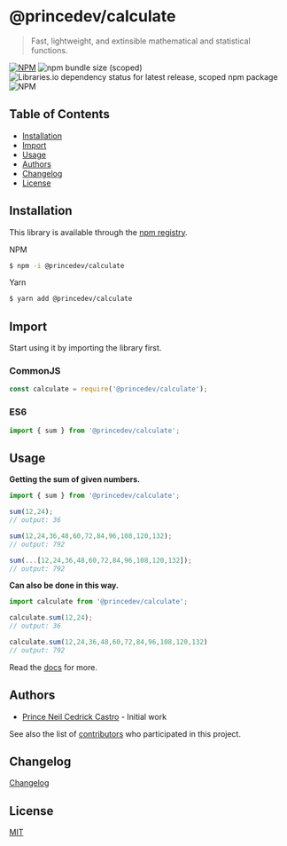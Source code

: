 # @princedev/calculate
> Fast, lightweight, and extinsible mathematical and statistical functions.

[![NPM](https://img.shields.io/npm/v/@princedev/calculate.svg)](https://www.npmjs.com/package/@princedev/calculate)
![npm bundle size (scoped)](https://img.shields.io/bundlephobia/min/@princedev/calculate/1.1.2)
![Libraries.io dependency status for latest release, scoped npm package](https://img.shields.io/librariesio/release/npm/@princedev/calculate)
![NPM](https://img.shields.io/npm/l/@princedev/calculate)

## Table of Contents
 - [Installation](#installation)
 - [Import](#import)
 - [Usage](#usage)
 - [Authors](#authors)
 - [Changelog](#changelog)
 - [License](#license)

<!-- toc -->

## Installation

This library is available through the [npm registry](https://www.npmjs.com/).

NPM
```bash
$ npm -i @princedev/calculate
```

Yarn
```bash
$ yarn add @princedev/calculate
```

## Import

Start using it by importing the library first.

### CommonJS
```javascript
const calculate = require('@princedev/calculate');
```

### ES6
```javascript
import { sum } from '@princedev/calculate';
```

## Usage

**Getting the sum of given numbers.**
```javascript
import { sum } from '@princedev/calculate';

sum(12,24);
// output: 36

sum(12,24,36,48,60,72,84,96,108,120,132);
// output: 792

sum(...[12,24,36,48,60,72,84,96,108,120,132]);
// output: 792
```

**Can also be done in this way.**
```javascript
import calculate from '@princedev/calculate';

calculate.sum(12,24);
// output: 36

calculate.sum(12,24,36,48,60,72,84,96,108,120,132)
// output: 792
```

Read the [docs](https://git-ced.github.io/calculate-docs/) for more.

## Authors

- [Prince Neil Cedrick Castro](https://github.com/git-ced/) - Initial work

See also the list of [contributors](https://github.com/git-ced/calculate/contributors) who participated in this project.

## Changelog

[Changelog](https://github.com/git-ced/calculate/releases)

## License

  [MIT](LICENSE)
